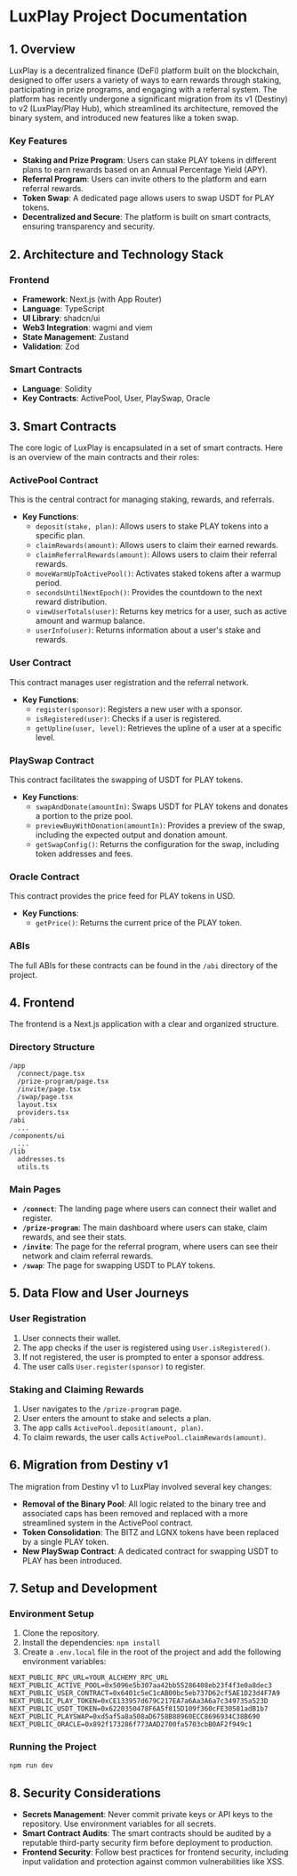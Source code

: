 # LuxPlay Project Documentation

## 1. Overview

LuxPlay is a decentralized finance (DeFi) platform built on the blockchain, designed to offer users a variety of ways to earn rewards through staking, participating in prize programs, and engaging with a referral system. The platform has recently undergone a significant migration from its v1 (Destiny) to v2 (LuxPlay/Play Hub), which streamlined its architecture, removed the binary system, and introduced new features like a token swap.

### Key Features

- **Staking and Prize Program**: Users can stake PLAY tokens in different plans to earn rewards based on an Annual Percentage Yield (APY).
- **Referral Program**: Users can invite others to the platform and earn referral rewards.
- **Token Swap**: A dedicated page allows users to swap USDT for PLAY tokens.
- **Decentralized and Secure**: The platform is built on smart contracts, ensuring transparency and security.

## 2. Architecture and Technology Stack

### Frontend

- **Framework**: Next.js (with App Router)
- **Language**: TypeScript
- **UI Library**: shadcn/ui
- **Web3 Integration**: wagmi and viem
- **State Management**: Zustand
- **Validation**: Zod

### Smart Contracts

- **Language**: Solidity
- **Key Contracts**: ActivePool, User, PlaySwap, Oracle

## 3. Smart Contracts

The core logic of LuxPlay is encapsulated in a set of smart contracts. Here is an overview of the main contracts and their roles:

### ActivePool Contract

This is the central contract for managing staking, rewards, and referrals.

- **Key Functions**:
  - `deposit(stake, plan)`: Allows users to stake PLAY tokens into a specific plan.
  - `claimRewards(amount)`: Allows users to claim their earned rewards.
  - `claimReferralRewards(amount)`: Allows users to claim their referral rewards.
  - `moveWarmUpToActivePool()`: Activates staked tokens after a warmup period.
  - `secondsUntilNextEpoch()`: Provides the countdown to the next reward distribution.
  - `viewUserTotals(user)`: Returns key metrics for a user, such as active amount and warmup balance.
  - `userInfo(user)`: Returns information about a user's stake and rewards.

### User Contract

This contract manages user registration and the referral network.

- **Key Functions**:
  - `register(sponsor)`: Registers a new user with a sponsor.
  - `isRegistered(user)`: Checks if a user is registered.
  - `getUpline(user, level)`: Retrieves the upline of a user at a specific level.

### PlaySwap Contract

This contract facilitates the swapping of USDT for PLAY tokens.

- **Key Functions**:
  - `swapAndDonate(amountIn)`: Swaps USDT for PLAY tokens and donates a portion to the prize pool.
  - `previewBuyWithDonation(amountIn)`: Provides a preview of the swap, including the expected output and donation amount.
  - `getSwapConfig()`: Returns the configuration for the swap, including token addresses and fees.

### Oracle Contract

This contract provides the price feed for PLAY tokens in USD.

- **Key Functions**:
  - `getPrice()`: Returns the current price of the PLAY token.

### ABIs

The full ABIs for these contracts can be found in the `/abi` directory of the project.

## 4. Frontend

The frontend is a Next.js application with a clear and organized structure.

### Directory Structure

```
/app
  /connect/page.tsx
  /prize-program/page.tsx
  /invite/page.tsx
  /swap/page.tsx
  layout.tsx
  providers.tsx
/abi
  ...
/components/ui
  ...
/lib
  addresses.ts
  utils.ts
```

### Main Pages

- **`/connect`**: The landing page where users can connect their wallet and register.
- **`/prize-program`**: The main dashboard where users can stake, claim rewards, and see their stats.
- **`/invite`**: The page for the referral program, where users can see their network and claim referral rewards.
- **`/swap`**: The page for swapping USDT to PLAY tokens.

## 5. Data Flow and User Journeys

### User Registration

1.  User connects their wallet.
2.  The app checks if the user is registered using `User.isRegistered()`.
3.  If not registered, the user is prompted to enter a sponsor address.
4.  The user calls `User.register(sponsor)` to register.

### Staking and Claiming Rewards

1.  User navigates to the `/prize-program` page.
2.  User enters the amount to stake and selects a plan.
3.  The app calls `ActivePool.deposit(amount, plan)`.
4.  To claim rewards, the user calls `ActivePool.claimRewards(amount)`.

## 6. Migration from Destiny v1

The migration from Destiny v1 to LuxPlay involved several key changes:

- **Removal of the Binary Pool**: All logic related to the binary tree and associated caps has been removed and replaced with a more streamlined system in the ActivePool contract.
- **Token Consolidation**: The BITZ and LGNX tokens have been replaced by a single PLAY token.
- **New PlaySwap Contract**: A dedicated contract for swapping USDT to PLAY has been introduced.

## 7. Setup and Development

### Environment Setup

1.  Clone the repository.
2.  Install the dependencies: `npm install`
3.  Create a `.env.local` file in the root of the project and add the following environment variables:

```
NEXT_PUBLIC_RPC_URL=YOUR_ALCHEMY_RPC_URL
NEXT_PUBLIC_ACTIVE_POOL=0x5096e5b307aa42bb55286408eb23f4f3e0a8dec3
NEXT_PUBLIC_USER_CONTRACT=0x6401c5eC1cAB00bc5eb737D62cf5AE1D23d4F7A9
NEXT_PUBLIC_PLAY_TOKEN=0xCE133957d679C217EA7a6Aa3A6a7c349735a523D
NEXT_PUBLIC_USDT_TOKEN=0x6220350478F6A5f815D109f360cFE30581adB1b7
NEXT_PUBLIC_PLAYSWAP=0xd5af5a8a508aD6758B88960ECC8696934C38B690
NEXT_PUBLIC_ORACLE=0x892f173286f773AAD2700fa5703cbB0AF2f949c1
```

### Running the Project

```bash
npm run dev
```

## 8. Security Considerations

- **Secrets Management**: Never commit private keys or API keys to the repository. Use environment variables for all secrets.
- **Smart Contract Audits**: The smart contracts should be audited by a reputable third-party security firm before deployment to production.
- **Frontend Security**: Follow best practices for frontend security, including input validation and protection against common vulnerabilities like XSS.
